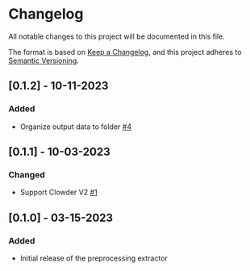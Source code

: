 # Changelog
All notable changes to this project will be documented in this file.

The format is based on [Keep a Changelog](https://keepachangelog.com/en/1.0.0/),
and this project adheres to [Semantic Versioning](https://semver.org/spec/v2.0.0.html).


## [0.1.2] - 10-11-2023

### Added 
- Organize output data to folder [#4](https://github.com/clowder-framework/smm-extractor/issues/4)


## [0.1.1] - 10-03-2023

### Changed
- Support Clowder V2 [#1](https://github.com/clowder-framework/smm-extractor/issues/1)


## [0.1.0] - 03-15-2023

### Added
- Initial release of the preprocessing extractor


